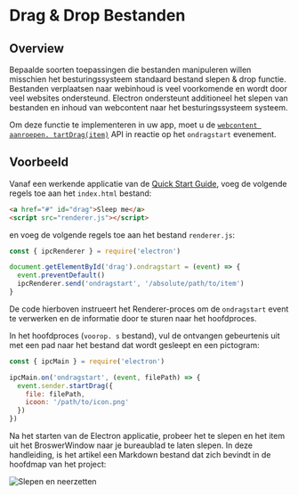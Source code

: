 # Drag & Drop Bestanden

## Overview

Bepaalde soorten toepassingen die bestanden manipuleren willen misschien het besturingssysteem standaard bestand slepen & drop functie. Bestanden verplaatsen naar webinhoud is veel voorkomende en wordt door veel websites ondersteund. Electron ondersteunt additioneel het slepen van bestanden en inhoud van webcontent naar het besturingssysteem systeem.

Om deze functie te implementeren in uw app, moet u de [`webcontent aanroepen. tartDrag(item)`](../api/web-contents.md#contentsstartdragitem) API in reactie op het `ondragstart` evenement.

## Voorbeeld

Vanaf een werkende applicatie van de [Quick Start Guide](quick-start.md), voeg de volgende regels toe aan het `index.html` bestand:

```html
<a href="#" id="drag">Sleep me</a>
<script src="renderer.js"></script>
```

en voeg de volgende regels toe aan het bestand `renderer.js`:

```js
const { ipcRenderer } = require('electron')

document.getElementById('drag').ondragstart = (event) => {
  event.preventDefault()
  ipcRenderer.send('ondragstart', '/absolute/path/to/item')
}
```

De code hierboven instrueert het Renderer-proces om de `ondragstart` event te verwerken en de informatie door te sturen naar het hoofdproces.

In het hoofdproces (`voorop. s` bestand), vul de ontvangen gebeurtenis uit met een pad naar het bestand dat wordt gesleept en een pictogram:

```javascript
const { ipcMain } = require('electron')

ipcMain.on('ondragstart', (event, filePath) => {
  event.sender.startDrag({
    file: filePath,
    icoon: '/path/to/icon.png'
  })
})
```

Na het starten van de Electron applicatie, probeer het te slepen en het item uit het BroswerWindow naar je bureaublad te laten slepen. In deze handleiding, is het artikel een Markdown bestand dat zich bevindt in de hoofdmap van het project:

![Slepen en neerzetten](../images/drag-and-drop.gif)
